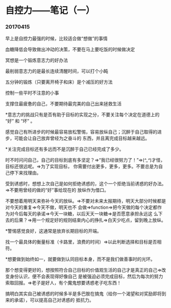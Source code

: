 # 自控力——笔记（一）

### 20170415

早上是自控力最强的时候，比较适合做“想做”的事情

血糖降低会导致做出冲动的决策，不要在马上要吃饭的时候做决定

冥想是一个锻炼意志力的好办法

最削弱意志力的是最长连续清醒时间，可以打个小盹

五分钟的锻炼（只要离开椅子和床）是个减压的好方法

控制一些平时不注意的小事

支撑住最疲惫的自己，不要期待最完美的自己出来拯救生活

*意志力的挑战只有是否有助于目标的实现之分，不要关注每个决定在道德上的 “好” 和 “坏” 。

感觉自己有所进步的时候最容易放松警惕，容易放纵自己；沉醉于自己取得的进步，可能会让自己放弃曾经为之奋斗的 东西，并且离完成目标越来越远。

*关注完成目标还有多远而不是沉醉于自己已经完成了多少。

时不时问问自己，自己的目标到底有多坚定？=>“我已经很努力了！”=>(*^_^*)才怪，目标还很远呢。=>为了实现目标， 你需要付出更多，更多，更多。不要总是为自己停下来找理由。

受到诱惑时，想想上次自己是如何拒绝诱惑的，这个一个拒绝当前诱惑的好办法。=>不要用曾经的做的“好”事给现在的 放纵作为借口。

不要想着用明天来弥补今天的放纵。=>不要对未来太报期待，明天大部分时候都是对今天的重复=>今天不做，明天也不 会做=>function=>把今天做的每个决定都作为对今后每天的承诺=>今天一块糖，以后天天一块糖=>是否愿意承担永远这 么下去的后果？=>用一个规定好的规则结束内心的挣扎=>白天少吃点，留到晚上放纵。

*警惕感觉良好，这通常是放弃长期目标的开端。

找一个最具体的衡量标准（卡路里，浪费的时间）=>以此判断选择和目标是否相符。

*想要做到始终如一，就要做到认同目标本身，而不是我们做善事时的光环。

那个想变得更好的，想按照符合自己目标的价值观生活的自己才是真正的自己=>改变身份认识，便不会表现得好像自己 是被强迫必须完成目标，然后为每次的努力索取回报。=>老子是好人，有个魔鬼想要诱惑老子吃东西！

搞明白其实自己被诱惑的时候多半是多巴胺在搞鬼（给你一个渴望和对奖励即将到来的承诺），可以提高自己对诱惑的 抵抗力。